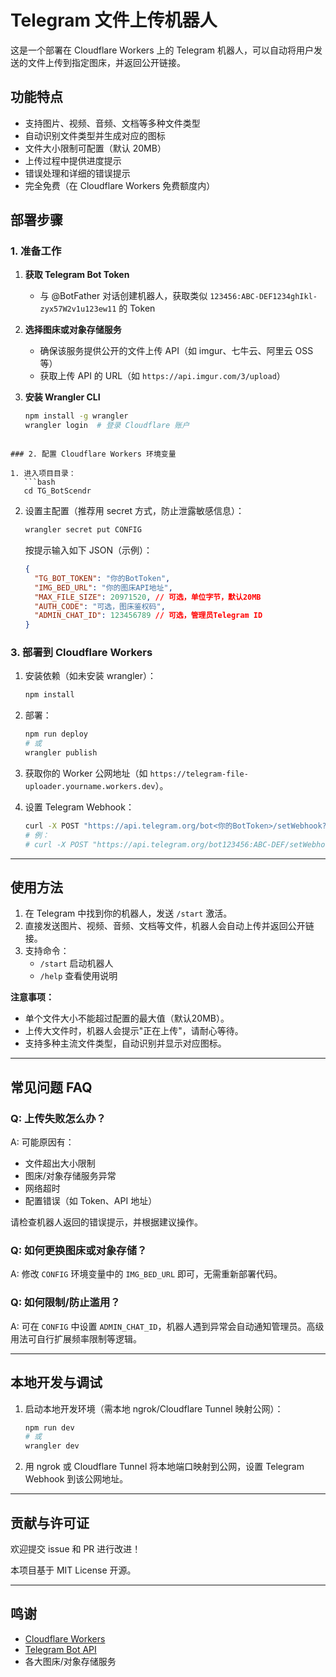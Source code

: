 # Telegram 文件上传机器人

这是一个部署在 Cloudflare Workers 上的 Telegram 机器人，可以自动将用户发送的文件上传到指定图床，并返回公开链接。

## 功能特点
- 支持图片、视频、音频、文档等多种文件类型
- 自动识别文件类型并生成对应的图标
- 文件大小限制可配置（默认 20MB）
- 上传过程中提供进度提示
- 错误处理和详细的错误提示
- 完全免费（在 Cloudflare Workers 免费额度内）

## 部署步骤

### 1. 准备工作
1. **获取 Telegram Bot Token**
   - 与 @BotFather 对话创建机器人，获取类似 `123456:ABC-DEF1234ghIkl-zyx57W2v1u123ew11` 的 Token

2. **选择图床或对象存储服务**
   - 确保该服务提供公开的文件上传 API（如 imgur、七牛云、阿里云 OSS 等）
   - 获取上传 API 的 URL（如 `https://api.imgur.com/3/upload`）

3. **安装 Wrangler CLI**
   ```bash
   npm install -g wrangler
   wrangler login  # 登录 Cloudflare 账户
```

### 2. 配置 Cloudflare Workers 环境变量

1. 进入项目目录：
   ```bash
   cd TG_BotScendr
   ```
2. 设置主配置（推荐用 secret 方式，防止泄露敏感信息）：
   ```bash
   wrangler secret put CONFIG
   ```
   按提示输入如下 JSON（示例）：
   ```json
   {
     "TG_BOT_TOKEN": "你的BotToken",
     "IMG_BED_URL": "你的图床API地址",
     "MAX_FILE_SIZE": 20971520, // 可选，单位字节，默认20MB
     "AUTH_CODE": "可选，图床鉴权码",
     "ADMIN_CHAT_ID": 123456789 // 可选，管理员Telegram ID
   }
   ```

### 3. 部署到 Cloudflare Workers

1. 安装依赖（如未安装 wrangler）：
   ```bash
   npm install
   ```
2. 部署：
   ```bash
   npm run deploy
   # 或
   wrangler publish
   ```

3. 获取你的 Worker 公网地址（如 `https://telegram-file-uploader.yourname.workers.dev`）。

4. 设置 Telegram Webhook：
   ```bash
   curl -X POST "https://api.telegram.org/bot<你的BotToken>/setWebhook?url=<你的Worker地址>"
   # 例：
   # curl -X POST "https://api.telegram.org/bot123456:ABC-DEF/setWebhook?url=https://telegram-file-uploader.yourname.workers.dev"
   ```

---

## 使用方法

1. 在 Telegram 中找到你的机器人，发送 `/start` 激活。
2. 直接发送图片、视频、音频、文档等文件，机器人会自动上传并返回公开链接。
3. 支持命令：
   - `/start` 启动机器人
   - `/help` 查看使用说明

**注意事项：**
- 单个文件大小不能超过配置的最大值（默认20MB）。
- 上传大文件时，机器人会提示"正在上传"，请耐心等待。
- 支持多种主流文件类型，自动识别并显示对应图标。

---

## 常见问题 FAQ

### Q: 上传失败怎么办？
A: 可能原因有：
- 文件超出大小限制
- 图床/对象存储服务异常
- 网络超时
- 配置错误（如 Token、API 地址）

请检查机器人返回的错误提示，并根据建议操作。

### Q: 如何更换图床或对象存储？
A: 修改 `CONFIG` 环境变量中的 `IMG_BED_URL` 即可，无需重新部署代码。

### Q: 如何限制/防止滥用？
A: 可在 `CONFIG` 中设置 `ADMIN_CHAT_ID`，机器人遇到异常会自动通知管理员。高级用法可自行扩展频率限制等逻辑。

---

## 本地开发与调试

1. 启动本地开发环境（需本地 ngrok/Cloudflare Tunnel 映射公网）：
   ```bash
   npm run dev
   # 或
   wrangler dev
   ```
2. 用 ngrok 或 Cloudflare Tunnel 将本地端口映射到公网，设置 Telegram Webhook 到该公网地址。

---

## 贡献与许可证

欢迎提交 issue 和 PR 进行改进！

本项目基于 MIT License 开源。

---

## 鸣谢
- [Cloudflare Workers](https://workers.cloudflare.com/)
- [Telegram Bot API](https://core.telegram.org/bots/api)
- 各大图床/对象存储服务
